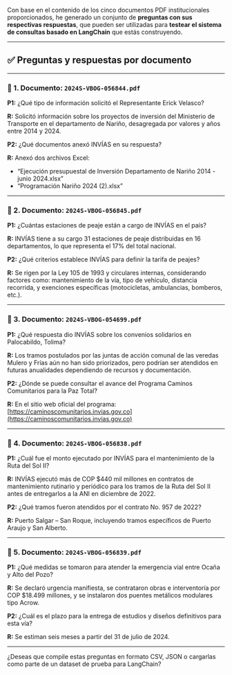 Con base en el contenido de los cinco documentos PDF institucionales proporcionados, he generado un conjunto de **preguntas con sus respectivas respuestas**, que pueden ser utilizadas para **testear el sistema de consultas basado en LangChain** que estás construyendo.

---

## ✅ Preguntas y respuestas por documento

---

### 📄 1. Documento: `2024S-VBOG-056844.pdf`

**P1:** ¿Qué tipo de información solicitó el Representante Erick Velasco?

**R:** Solicitó información sobre los proyectos de inversión del Ministerio de Transporte en el departamento de Nariño, desagregada por valores y años entre 2014 y 2024.

**P2:** ¿Qué documentos anexó INVÍAS en su respuesta?

**R:** Anexó dos archivos Excel:

* “Ejecución presupuestal de Inversión Departamento de Nariño 2014 - junio 2024.xlsx”
* “Programación Nariño 2024 (2).xlsx”

---

### 📄 2. Documento: `2024S-VBOG-056845.pdf`

**P1:** ¿Cuántas estaciones de peaje están a cargo de INVÍAS en el país?

**R:** INVÍAS tiene a su cargo 31 estaciones de peaje distribuidas en 16 departamentos, lo que representa el 17% del total nacional.

**P2:** ¿Qué criterios establece INVÍAS para definir la tarifa de peajes?

**R:** Se rigen por la Ley 105 de 1993 y circulares internas, considerando factores como: mantenimiento de la vía, tipo de vehículo, distancia recorrida, y exenciones específicas (motocicletas, ambulancias, bomberos, etc.).

---

### 📄 3. Documento: `2024S-VBOG-054699.pdf`

**P1:** ¿Qué respuesta dio INVÍAS sobre los convenios solidarios en Palocabildo, Tolima?

**R:** Los tramos postulados por las juntas de acción comunal de las veredas Mulero y Frías aún no han sido priorizados, pero podrían ser atendidos en futuras anualidades dependiendo de recursos y documentación.

**P2:** ¿Dónde se puede consultar el avance del Programa Caminos Comunitarios para la Paz Total?

**R:** En el sitio web oficial del programa: [https://caminoscomunitarios.invias.gov.co](https://caminoscomunitarios.invias.gov.co)

---

### 📄 4. Documento: `2024S-VBOG-056838.pdf`

**P1:** ¿Cuál fue el monto ejecutado por INVÍAS para el mantenimiento de la Ruta del Sol II?

**R:** INVÍAS ejecutó más de COP \$440 mil millones en contratos de mantenimiento rutinario y periódico para los tramos de la Ruta del Sol II antes de entregarlos a la ANI en diciembre de 2022.

**P2:** ¿Qué tramos fueron atendidos por el contrato No. 957 de 2022?

**R:** Puerto Salgar – San Roque, incluyendo tramos específicos de Puerto Araujo y San Alberto.

---

### 📄 5. Documento: `2024S-VBOG-056839.pdf`

**P1:** ¿Qué medidas se tomaron para atender la emergencia vial entre Ocaña y Alto del Pozo?

**R:** Se declaró urgencia manifiesta, se contrataron obras e interventoría por COP \$18.499 millones, y se instalaron dos puentes metálicos modulares tipo Acrow.

**P2:** ¿Cuál es el plazo para la entrega de estudios y diseños definitivos para esta vía?

**R:** Se estiman seis meses a partir del 31 de julio de 2024.

---

¿Deseas que compile estas preguntas en formato CSV, JSON o cargarlas como parte de un dataset de prueba para LangChain?
